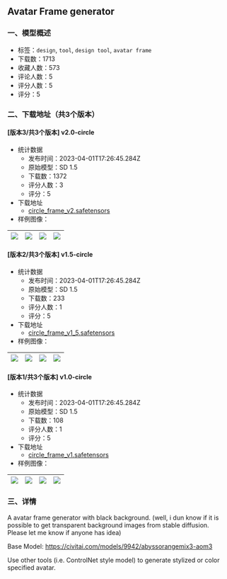 ## Avatar Frame generator
### 一、模型概述

- 标签：`design`, `tool`, `design tool`, `avatar frame`
- 下载数：1713
- 收藏人数：573
- 评论人数：5
- 评分人数：5
- 评分：5

### 二、下载地址（共3个版本）

#### [版本3/共3个版本] v2.0-circle

- 统计数据
  - 发布时间：2023-04-01T17:26:45.284Z
  - 原始模型：SD 1.5
  - 下载数：1372
  - 评分人数：3
  - 评分：5
- 下载地址
  - [circle_frame_v2.safetensors](https://civitai.com/api/download/models/33280)
- 样例图像：

| <img src="https://image.civitai.com/xG1nkqKTMzGDvpLrqFT7WA/351cbe8e-45e0-4f81-1343-b71834bb7b00/width=450/379139.jpeg" /> | <img src="https://image.civitai.com/xG1nkqKTMzGDvpLrqFT7WA/9acb984f-dc0d-4dfd-19e2-c1d40dfe0d00/width=450/379138.jpeg" /> | <img src="https://image.civitai.com/xG1nkqKTMzGDvpLrqFT7WA/eec40d17-5967-4aff-47e5-c79cd7fa7d00/width=450/379137.jpeg" /> | <img src="https://image.civitai.com/xG1nkqKTMzGDvpLrqFT7WA/74bfa8ba-6319-408e-1745-712ccf72ef00/width=450/379136.jpeg" /> |
| ---- | ---- | ---- | ---- |

#### [版本2/共3个版本] v1.5-circle

- 统计数据
  - 发布时间：2023-04-01T17:26:45.284Z
  - 原始模型：SD 1.5
  - 下载数：233
  - 评分人数：1
  - 评分：5
- 下载地址
  - [circle_frame_v1_5.safetensors](https://civitai.com/api/download/models/33177)
- 样例图像：

| <img src="https://image.civitai.com/xG1nkqKTMzGDvpLrqFT7WA/ba53d027-cb0e-4965-5fdc-df4327a16400/width=450/378026.jpeg" /> | <img src="https://image.civitai.com/xG1nkqKTMzGDvpLrqFT7WA/0eb45a72-7fe2-4ab0-684f-6cdf8bbb3100/width=450/378025.jpeg" /> | <img src="https://image.civitai.com/xG1nkqKTMzGDvpLrqFT7WA/b610064f-fb1d-4fe4-1664-0b13d1fc8700/width=450/378024.jpeg" /> | <img src="https://image.civitai.com/xG1nkqKTMzGDvpLrqFT7WA/eaa0976f-99da-416a-54fa-a407a2d97500/width=450/378023.jpeg" /> |
| ---- | ---- | ---- | ---- |

#### [版本1/共3个版本] v1.0-circle

- 统计数据
  - 发布时间：2023-04-01T17:26:45.284Z
  - 原始模型：SD 1.5
  - 下载数：108
  - 评分人数：1
  - 评分：5
- 下载地址
  - [circle_frame_v1.safetensors](https://civitai.com/api/download/models/33169)
- 样例图像：

| <img src="https://image.civitai.com/xG1nkqKTMzGDvpLrqFT7WA/274b8373-9511-4e6b-7f53-a6c6d5122800/width=450/377882.jpeg" /> | <img src="https://image.civitai.com/xG1nkqKTMzGDvpLrqFT7WA/eee65d9f-434b-4928-f712-37096efacf00/width=450/377885.jpeg" /> | <img src="https://image.civitai.com/xG1nkqKTMzGDvpLrqFT7WA/0591747f-d1c2-4cbb-0c52-3b0418121500/width=450/377884.jpeg" /> | <img src="https://image.civitai.com/xG1nkqKTMzGDvpLrqFT7WA/43e1da2c-1d06-4baa-463d-1d2d9a779500/width=450/377883.jpeg" /> |
| ---- | ---- | ---- | ---- |


### 三、详情
<p>A avatar frame generator with black background. (well, i dun know if it is possible to get transparent background images from stable diffusion. Please let me know if anyone has idea)</p><p></p><p>Base Model: <a target="_blank" rel="ugc" href="https://civitai.com/models/9942/abyssorangemix3-aom3">https://civitai.com/models/9942/abyssorangemix3-aom3</a></p><p>Use other tools (i.e. ControlNet style model) to generate stylized or color specified avatar.</p>
